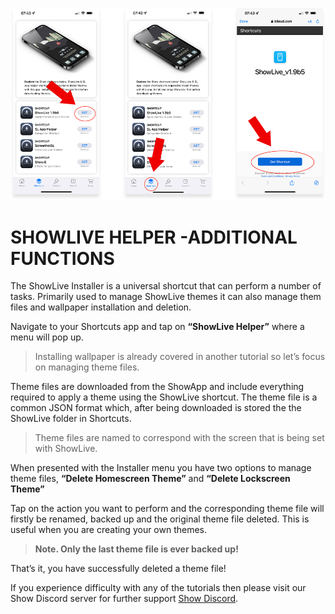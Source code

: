 ![enter image description here](https://github.com/duke4e/showData/raw/main/howTo/images/page1/page1_ss.png)

# SHOWLIVE HELPER -ADDITIONAL FUNCTIONS 

The ShowLive Installer is a universal shortcut that can perform a number of tasks. Primarily used to manage ShowLive themes it can also manage them files and wallpaper installation and deletion.

Navigate to your Shortcuts app and tap on **“ShowLive Helper”** where a menu will pop up.

> Installing wallpaper is already covered in another tutorial so let’s focus on managing theme files.

Theme files are downloaded from the ShowApp and include everything required to apply a theme using the ShowLive shortcut. The theme file is a common JSON format which, after being downloaded is stored the the ShowLive folder in Shortcuts.

> Theme files are named to correspond with the screen that is being set with ShowLive.

When presented with the Installer menu you have two options to manage theme files, **“Delete Homescreen Theme”** and **“Delete Lockscreen Theme”**

Tap on the action you want to perform and the corresponding theme file will firstly be renamed, backed up and the original theme file deleted. This is useful when you are creating your own themes. 

> **Note. Only the last theme file is ever backed up!**

That’s it, you have successfully deleted a theme file!

If you experience difficulty with any of the tutorials then please visit our Show Discord server for further support [Show Discord](https://discord.gg/ab5H95YYXd).
